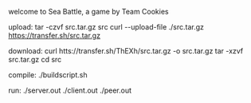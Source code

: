 welcome to Sea Battle, a game by Team Cookies

upload:
tar -czvf src.tar.gz src
curl --upload-file ./src.tar.gz https://transfer.sh/src.tar.gz

download:
curl htts://transfer.sh/ThEXh/src.tar.gz -o src.tar.gz
tar -xzvf src.tar.gz
cd src

compile:
./buildscript.sh

run:
./server.out
./client.out
./peer.out
